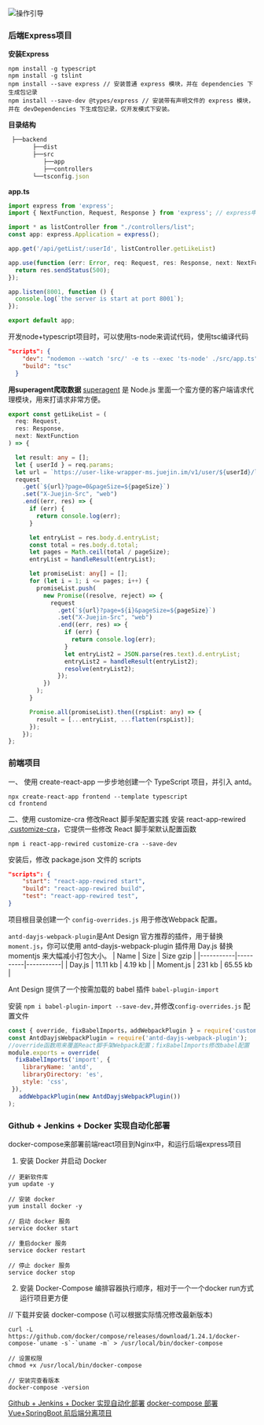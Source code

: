 ![操作引导](https://cdn.58fe.com/juejin/juejin.gif)

### 后端Express项目
**安装Express**
```
npm install -g typescript
npm install -g tslint
npm install --save express // 安装普通 express 模块，并在 dependencies 下生成包记录
npm install --save-dev @types/express // 安装带有声明文件的 express 模块，并在 devDependencies 下生成包记录，仅开发模式下安装。
```
**目录结构**
```js
 ├──backend
       ├──dist
       ├──src
          ├──app
          ├──controllers
       └──tsconfig.json
```
**app.ts**
```ts
import express from 'express';
import { NextFunction, Request, Response } from 'express'; // express申明文件定义的类型

import * as listController from "./controllers/list";
const app: express.Application = express();

app.get('/api/getList/:userId', listController.getLikeList)

app.use(function (err: Error, req: Request, res: Response, next: NextFunction) {
  return res.sendStatus(500);
});

app.listen(8001, function () {
  console.log(`the server is start at port 8001`);
});

export default app;
```

开发node+typescript项目时，可以使用ts-node来调试代码，使用tsc编译代码
```json
"scripts": {
    "dev": "nodemon --watch 'src/' -e ts --exec 'ts-node' ./src/app.ts",
    "build": "tsc"
  }
```
**用superagent爬取数据**
[superagent](https://cnodejs.org/topic/5378720ed6e2d16149fa16bd) 是 Node.js 里面一个蛮方便的客户端请求代理模块，用来打请求非常方便。
```ts
export const getLikeList = (
  req: Request,
  res: Response,
  next: NextFunction
) => {

  let result: any = [];
  let { userId } = req.params;
  let url = `https://user-like-wrapper-ms.juejin.im/v1/user/${userId}/like/entry`;
  request
    .get(`${url}?page=0&pageSize=${pageSize}`)
    .set("X-Juejin-Src", "web")
    .end((err, res) => {
      if (err) {
        return console.log(err);
      }

      let entryList = res.body.d.entryList;
      const total = res.body.d.total;
      let pages = Math.ceil(total / pageSize);
      entryList = handleResult(entryList);

      let promiseList: any[] = [];
      for (let i = 1; i <= pages; i++) {
        promiseList.push(
          new Promise((resolve, reject) => {
            request
              .get(`${url}?page=${i}&pageSize=${pageSize}`)
              .set("X-Juejin-Src", "web")
              .end((err, res) => {
                if (err) {
                  return console.log(err);
                }
                let entryList2 = JSON.parse(res.text).d.entryList;
                entryList2 = handleResult(entryList2);
                resolve(entryList2);
              });
          })
        );
      }

      Promise.all(promiseList).then((rspList: any) => {
        result = [...entryList, ...flatten(rspList)];
      });
    });
};
```

### 前端项目
一、 使用 create-react-app 一步步地创建一个 TypeScript 项目，并引入 antd。

```
npx create-react-app frontend --template typescript
cd frontend
```
二、使用 customize-cra 修改React 脚手架配置实践
安装 react-app-rewired ,[customize-cra](https://github.com/arackaf/customize-cra)，它提供一些修改 React 脚手架默认配置函数 
```
npm i react-app-rewired customize-cra --save-dev
```

安装后，修改 package.json 文件的 scripts
```json
"scripts": {
    "start": "react-app-rewired start",
    "build": "react-app-rewired build",
    "test": "react-app-rewired test",
}
```

项目根目录创建一个 `config-overrides.js` 用于修改Webpack 配置。

`antd-dayjs-webpack-plugin`是Ant Design 官方推荐的插件，用于替换`moment.js`，你可以使用 antd-dayjs-webpack-plugin 插件用 Day.js 替换 momentjs 来大幅减小打包大小。
| Name      | Size     | Size gzip |
|-----------|----------|-----------|
| Day.js    | 11.11 kb | 4.19 kb   |
| Moment.js | 231 kb   | 65.55 kb  |

Ant Design 提供了一个按需加载的 babel 插件 `babel-plugin-import`

安装 `npm i babel-plugin-import --save-dev,`并修改`config-overrides.js` 配置文件
```js
const { override, fixBabelImports，addWebpackPlugin } = require('customize-cra');
const AntdDayjsWebpackPlugin = require('antd-dayjs-webpack-plugin');
//override函数用来覆盖React脚手架Webpack配置；fixBabelImports修改babel配置
module.exports = override(
  fixBabelImports('import', {
    libraryName: 'antd',
    libraryDirectory: 'es',
    style: 'css',
 }),
   addWebpackPlugin(new AntdDayjsWebpackPlugin())
);
```
### Github + Jenkins + Docker 实现自动化部署

docker-compose来部署前端react项目到Nginx中，和运行后端express项目

1. 安装 Docker 并启动 Docker
```
// 更新软件库
yum update -y

// 安装 docker
yum install docker -y

// 启动 docker 服务
service docker start

// 重启docker 服务
service docker restart

// 停止 docker 服务
service docker stop
```

2. 安装 Docker-Compose 编排容器执行顺序，相对于一个一个docker run方式运行项目更方便

// 下载并安装 docker-compose (\可以根据实际情况修改最新版本)
```
curl -L https://github.com/docker/compose/releases/download/1.24.1/docker-compose-`uname -s`-`uname -m` > /usr/local/bin/docker-compose

// 设置权限
chmod +x /usr/local/bin/docker-compose

// 安装完查看版本
docker-compose -version
```


[Github + Jenkins + Docker 实现自动化部署](https://github.com/mcuking/blog/issues/61)
[docker-compose 部署 Vue+SpringBoot 前后端分离项目](https://segmentfault.com/a/1190000021008496)